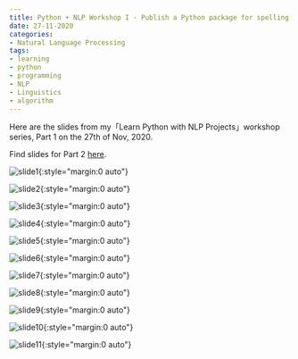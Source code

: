 ```yaml
---
title: Python + NLP Workshop I - Publish a Python package for spelling correction tasks
date: 27-11-2020
categories:
- Natural Language Processing
tags:
- learning
- python
- programming
- NLP
- Linguistics
- algorithm
---
```


Here are the slides from my「Learn Python with NLP Projects」workshop series, Part 1 on the 27th of Nov, 2020. 

Find slides for Part 2 [here](https://sinantang.github.io/natural%20language%20processing/2020/11/27/python-workshop-two/).

![slide1](../../../../../assets/images/workshop1/Slide1.jpg){:style="margin:0 auto"}



![slide2](../../../../../assets/images/workshop1/Slide2.jpg){:style="margin:0 auto"}



![slide3](../../../../../assets/images/workshop1/Slide3.jpg){:style="margin:0 auto"}



![slide4](../../../../../assets/images/workshop1/Slide4.jpg){:style="margin:0 auto"}



![slide5](../../../../../assets/images/workshop1/Slide5.jpg){:style="margin:0 auto"}



![slide6](../../../../../assets/images/workshop1/Slide6.jpg){:style="margin:0 auto"}



![slide7](../../../../../assets/images/workshop1/Slide7.jpg){:style="margin:0 auto"}



![slide8](../../../../../assets/images/workshop1/Slide8.jpg){:style="margin:0 auto"}



![slide9](../../../../../assets/images/workshop1/Slide9.jpg){:style="margin:0 auto"}



![slide10](../../../../../assets/images/workshop1/Slide10.jpg){:style="margin:0 auto"}



![slide11](../../../../../assets/images/workshop1/Slide11.jpg){:style="margin:0 auto"}

